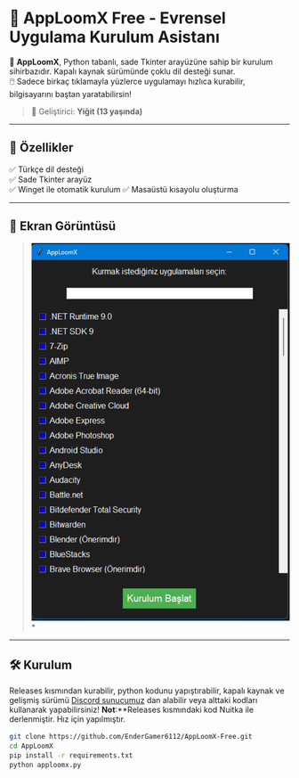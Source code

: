 # 🚀 AppLoomX Free - Evrensel Uygulama Kurulum Asistanı

🧠 **AppLoomX**, Python tabanlı, sade Tkinter arayüzüne sahip bir kurulum sihirbazıdır. Kapalı kaynak sürümünde çoklu dil desteği sunar.  
🖱️ Sadece birkaç tıklamayla yüzlerce uygulamayı hızlıca kurabilir, bilgisayarını baştan yaratabilirsin!
 

> 🧒 Geliştirici: **Yiğit (13 yaşında)**

---

## 🌟 Özellikler

✅ Türkçe dil desteği  
✅ Sade Tkinter arayüz  
✅ Winget ile otomatik kurulum
✅ Masaüstü kısayolu oluşturma

---

## 📸 Ekran Görüntüsü

> ![AppLoomX Görüntü](AppLoomX.png)*

---

## 🛠️ Kurulum
Releases kısmından kurabilir, python kodunu yapıştırabilir, kapalı kaynak ve gelişmiş sürümü [Discord sunucumuz](https://discord.gg/qA7trgxdVD) dan alabilir veya alttaki kodları kullanarak yapabilirsiniz!
__Not__:**Releases kısmındaki kod Nuitka ile derlenmiştir. Hız için yapılmıştır.

```bash
git clone https://github.com/EnderGamer6112/AppLoomX-Free.git
cd AppLoomX
pip install -r requirements.txt
python apploomx.py

